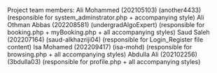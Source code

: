 Project team members:
Ali Mohammed (202105103) (another4433) (responsible for system_adminstrator.php + accompanying style)
Ali Othman Abbas (202208581) (undergradAlgoExpert) (responsible for booking.php + myBooking.php + all accompanying styles)
Saud Saleh (202207164) (saud-alkhazriji04) (responsible for Login_Register file content)
Isa Mohamed (202209417) (isa-mohd) (responsible for browsing.php + all accompanying styles)
Abdulla Ali (202102256) (3bdulla03) (responsible for profile.php + all accompanying styles)
